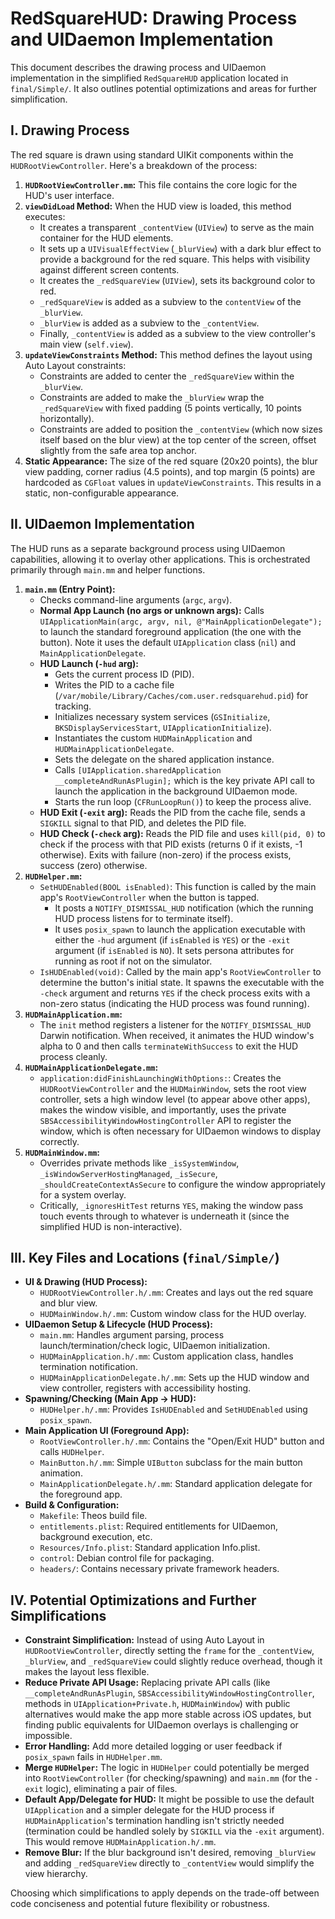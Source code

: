 # RedSquareHUD: Drawing Process and UIDaemon Implementation

This document describes the drawing process and UIDaemon implementation in the simplified `RedSquareHUD` application located in `final/Simple/`. It also outlines potential optimizations and areas for further simplification.

## I. Drawing Process

The red square is drawn using standard UIKit components within the `HUDRootViewController`. Here's a breakdown of the process:

1.  **`HUDRootViewController.mm`:** This file contains the core logic for the HUD's user interface.
2.  **`viewDidLoad` Method:** When the HUD view is loaded, this method executes:
    *   It creates a transparent `_contentView` (`UIView`) to serve as the main container for the HUD elements.
    *   It sets up a `UIVisualEffectView` (`_blurView`) with a dark blur effect to provide a background for the red square. This helps with visibility against different screen contents.
    *   It creates the `_redSquareView` (`UIView`), sets its background color to red.
    *   `_redSquareView` is added as a subview to the `contentView` of the `_blurView`.
    *   `_blurView` is added as a subview to the `_contentView`.
    *   Finally, `_contentView` is added as a subview to the view controller's main view (`self.view`).
3.  **`updateViewConstraints` Method:** This method defines the layout using Auto Layout constraints:
    *   Constraints are added to center the `_redSquareView` within the `_blurView`.
    *   Constraints are added to make the `_blurView` wrap the `_redSquareView` with fixed padding (5 points vertically, 10 points horizontally).
    *   Constraints are added to position the `_contentView` (which now sizes itself based on the blur view) at the top center of the screen, offset slightly from the safe area top anchor.
4.  **Static Appearance:** The size of the red square (20x20 points), the blur view padding, corner radius (4.5 points), and top margin (5 points) are hardcoded as `CGFloat` values in `updateViewConstraints`. This results in a static, non-configurable appearance.

## II. UIDaemon Implementation

The HUD runs as a separate background process using UIDaemon capabilities, allowing it to overlay other applications. This is orchestrated primarily through `main.mm` and helper functions.

1.  **`main.mm` (Entry Point):**
    *   Checks command-line arguments (`argc`, `argv`).
    *   **Normal App Launch (no args or unknown args):** Calls `UIApplicationMain(argc, argv, nil, @"MainApplicationDelegate");` to launch the standard foreground application (the one with the button). Note it uses the default `UIApplication` class (`nil`) and `MainApplicationDelegate`.
    *   **HUD Launch (`-hud` arg):**
        *   Gets the current process ID (PID).
        *   Writes the PID to a cache file (`/var/mobile/Library/Caches/com.user.redsquarehud.pid`) for tracking.
        *   Initializes necessary system services (`GSInitialize`, `BKSDisplayServicesStart`, `UIApplicationInitialize`).
        *   Instantiates the custom `HUDMainApplication` and `HUDMainApplicationDelegate`.
        *   Sets the delegate on the shared application instance.
        *   Calls `[UIApplication.sharedApplication __completeAndRunAsPlugin];` which is the key private API call to launch the application in the background UIDaemon mode.
        *   Starts the run loop (`CFRunLoopRun()`) to keep the process alive.
    *   **HUD Exit (`-exit` arg):** Reads the PID from the cache file, sends a `SIGKILL` signal to that PID, and deletes the PID file.
    *   **HUD Check (`-check` arg):** Reads the PID file and uses `kill(pid, 0)` to check if the process with that PID exists (returns 0 if it exists, -1 otherwise). Exits with failure (non-zero) if the process exists, success (zero) otherwise.
2.  **`HUDHelper.mm`:**
    *   `SetHUDEnabled(BOOL isEnabled)`: This function is called by the main app's `RootViewController` when the button is tapped.
        *   It posts a `NOTIFY_DISMISSAL_HUD` notification (which the running HUD process listens for to terminate itself).
        *   It uses `posix_spawn` to launch the application executable with either the `-hud` argument (if `isEnabled` is `YES`) or the `-exit` argument (if `isEnabled` is `NO`). It sets persona attributes for running as root if not on the simulator.
    *   `IsHUDEnabled(void)`: Called by the main app's `RootViewController` to determine the button's initial state. It spawns the executable with the `-check` argument and returns `YES` if the check process exits with a non-zero status (indicating the HUD process was found running).
3.  **`HUDMainApplication.mm`:**
    *   The `init` method registers a listener for the `NOTIFY_DISMISSAL_HUD` Darwin notification. When received, it animates the HUD window's alpha to 0 and then calls `terminateWithSuccess` to exit the HUD process cleanly.
4.  **`HUDMainApplicationDelegate.mm`:**
    *   `application:didFinishLaunchingWithOptions:`: Creates the `HUDRootViewController` and the `HUDMainWindow`, sets the root view controller, sets a high window level (to appear above other apps), makes the window visible, and importantly, uses the private `SBSAccessibilityWindowHostingController` API to register the window, which is often necessary for UIDaemon windows to display correctly.
5.  **`HUDMainWindow.mm`:**
    *   Overrides private methods like `_isSystemWindow`, `_isWindowServerHostingManaged`, `_isSecure`, `_shouldCreateContextAsSecure` to configure the window appropriately for a system overlay.
    *   Critically, `_ignoresHitTest` returns `YES`, making the window pass touch events through to whatever is underneath it (since the simplified HUD is non-interactive).

## III. Key Files and Locations (`final/Simple/`)

*   **UI & Drawing (HUD Process):**
    *   `HUDRootViewController.h/.mm`: Creates and lays out the red square and blur view.
    *   `HUDMainWindow.h/.mm`: Custom window class for the HUD overlay.
*   **UIDaemon Setup & Lifecycle (HUD Process):**
    *   `main.mm`: Handles argument parsing, process launch/termination/check logic, UIDaemon initialization.
    *   `HUDMainApplication.h/.mm`: Custom application class, handles termination notification.
    *   `HUDMainApplicationDelegate.h/.mm`: Sets up the HUD window and view controller, registers with accessibility hosting.
*   **Spawning/Checking (Main App -> HUD):**
    *   `HUDHelper.h/.mm`: Provides `IsHUDEnabled` and `SetHUDEnabled` using `posix_spawn`.
*   **Main Application UI (Foreground App):**
    *   `RootViewController.h/.mm`: Contains the "Open/Exit HUD" button and calls `HUDHelper`.
    *   `MainButton.h/.mm`: Simple `UIButton` subclass for the main button animation.
    *   `MainApplicationDelegate.h/.mm`: Standard application delegate for the foreground app.
*   **Build & Configuration:**
    *   `Makefile`: Theos build file.
    *   `entitlements.plist`: Required entitlements for UIDaemon, background execution, etc.
    *   `Resources/Info.plist`: Standard application Info.plist.
    *   `control`: Debian control file for packaging.
    *   `headers/`: Contains necessary private framework headers.

## IV. Potential Optimizations and Further Simplifications

*   **Constraint Simplification:** Instead of using Auto Layout in `HUDRootViewController`, directly setting the `frame` for the `_contentView`, `_blurView`, and `_redSquareView` could slightly reduce overhead, though it makes the layout less flexible.
*   **Reduce Private API Usage:** Replacing private API calls (like `__completeAndRunAsPlugin`, `SBSAccessibilityWindowHostingController`, methods in `UIApplication+Private.h`, `HUDMainWindow`) with public alternatives would make the app more stable across iOS updates, but finding public equivalents for UIDaemon overlays is challenging or impossible.
*   **Error Handling:** Add more detailed logging or user feedback if `posix_spawn` fails in `HUDHelper.mm`.
*   **Merge `HUDHelper`:** The logic in `HUDHelper` could potentially be merged into `RootViewController` (for checking/spawning) and `main.mm` (for the `-exit` logic), eliminating a pair of files.
*   **Default App/Delegate for HUD:** It might be possible to use the default `UIApplication` and a simpler delegate for the HUD process if `HUDMainApplication`'s termination handling isn't strictly needed (termination could be handled solely by `SIGKILL` via the `-exit` argument). This would remove `HUDMainApplication.h/.mm`.
*   **Remove Blur:** If the blur background isn't desired, removing `_blurView` and adding `_redSquareView` directly to `_contentView` would simplify the view hierarchy.

Choosing which simplifications to apply depends on the trade-off between code conciseness and potential future flexibility or robustness.